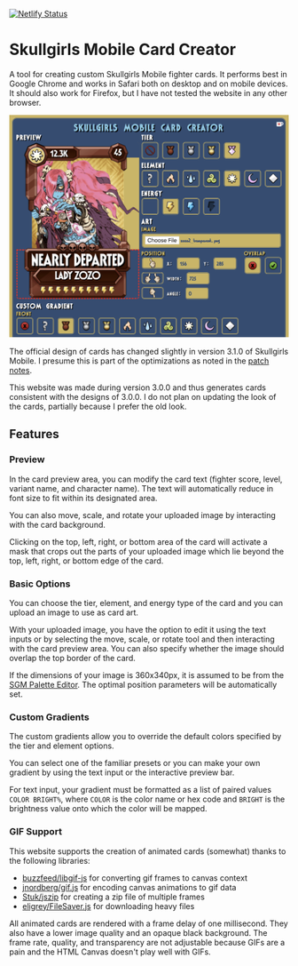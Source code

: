 [![Netlify Status](https://api.netlify.com/api/v1/badges/fbc33fd2-56be-4c65-b34d-6946840deaf1/deploy-status)](https://app.netlify.com/sites/sgmcard/deploys)

# Skullgirls Mobile Card Creator

A tool for creating custom Skullgirls Mobile fighter cards.
It performs best in Google Chrome and works in Safari both on desktop and on mobile devices.
It should also work for Firefox, but I have not tested the website in any other browser.

<img src="sample.png">

The official design of cards has changed slightly in version 3.1.0 of Skullgirls Mobile.
I presume this is part of the optimizations as noted in the [patch notes](https://forum.skullgirlsmobile.com/threads/official-3-1-update-notes-coming-soon.5246/).

This website was made during version 3.0.0 and thus generates cards consistent with the designs of 3.0.0.
I do not plan on updating the look of the cards, partially because I prefer the old look.

## Features

### Preview

In the card preview area, you can modify the card text (fighter score, level, variant name, and character name).
The text will automatically reduce in font size to fit within its designated area.

You can also move, scale, and rotate your uploaded image by interacting with the card background.

Clicking on the top, left, right, or bottom area of the card will activate a mask that crops out the parts of your uploaded image which lie beyond the top, left, right, or bottom edge of the card.

### Basic Options

You can choose the tier, element, and energy type of the card and you can upload an image to use as card art.

With your uploaded image, you have the option to edit it using the text inputs or by selecting the move, scale, or rotate tool and then interacting with the card preview area.
You can also specify whether the image should overlap the top border of the card.

If the dimensions of your image is 360x340px, it is assumed to be from the [SGM Palette Editor](https://github.com/Krazete/sgmpalette).
The optimal position parameters will be automatically set.

### Custom Gradients

The custom gradients allow you to override the default colors specified by the tier and element options.

You can select one of the familiar presets or you can make your own gradient by using the text input or the interactive preview bar.

For text input, your gradient must be formatted as a list of paired values `COLOR BRIGHT%`, where `COLOR` is the color name or hex code and `BRIGHT` is the brightness value onto which the color will be mapped.

### GIF Support

This website supports the creation of animated cards (somewhat) thanks to the following libraries:

* [buzzfeed/libgif-js](https://github.com/buzzfeed/libgif-js) for converting gif frames to canvas context
* [jnordberg/gif.js](https://github.com/jnordberg/gif.js) for encoding canvas animations to gif data
* [Stuk/jszip](https://github.com/Stuk/jszip) for creating a zip file of multiple frames
* [eligrey/FileSaver.js](https://github.com/eligrey/FileSaver.js) for downloading heavy files

All animated cards are rendered with a frame delay of one millisecond.
They also have a lower image quality and an opaque black background.
The frame rate, quality, and transparency are not adjustable because GIFs are a pain and the HTML Canvas doesn't play well with GIFs.

<!--
## Background Processes

### Gradient Maps

Gradient maps are applied after running them through a series of canvas-based operations.

1. Load an image, draw it in a canvas, and average the color values of each pixel to get brightness values (this formula isn't quite right, but it's good enough).
2. Load the gradient map and draw it stretched out on a 256px by 1px canvas.
3. Map the image brightness values `i` to the `i`th gradient value to get the mapped color.
4. Draw the new data to a canvas and take the `dataURL` from that canvas to use as an image `src`.

Foreground gradients are loaded from images in the [gradient](gradient) folder.

Background gradients are not loaded from images because I could not find these gradient maps in the APK.
Instead, I loaded cropped in-game screenshots as card art and repeatedly adjusted colors and percentages of the background gradient until I achieved an acceptable approximation.

### Image Transformations

The interactive image editing tools use basic distance and angle formulas to adjust the CSS properties of the uploaded image.

These operations depend on the position of initial mouse click.
To make it work on mobile devices, only the first touch input is used and is treated as a mouse input. Page scrolling and zooming is disabled when the card preview area is in use.

### Rendering

The process of rendering the card preview area into a downloadable image relies heavily on the `window.getComputedStyle` function to obtain the position, transformation, and clip path of all necessary elements.

This was difficult to understand and complete because many of these CSS properties have varying origin points; some are relative to the element, some are relative to the preview area, and some are relative to the window.
The order for applying clip paths and transformation matrices also compounded my confusion until I took an hour of hard thinking to figure it out.

I decided to add support for animated GIFs due to some memes that Budget posted in the Skullgirls Discord server. It took an entire day and mostly involved a struggle with asynchronicity and promises.
-->

